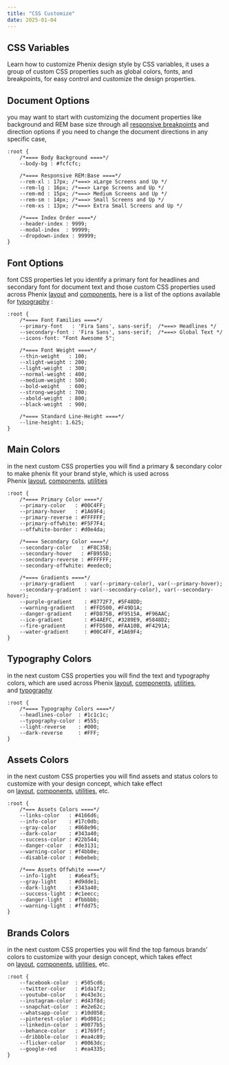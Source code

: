```yaml
---
title: "CSS Customize"
date: 2025-01-04
---
```


## CSS Variables

Learn how to customize Phenix design style by CSS variables, it uses a group of custom CSS properties such as global colors, fonts, and breakpoints, for easy control and customize the design properties.

## Document Options

you may want to start with customizing the document properties like background and REM base size through all [responsive breakpoints](https://phenixthemes.com/pds-docs/responsive-break-points/) and direction options if you need to change the document directions in any specific case,

```
:root {
    /*==== Body Background ====*/
    --body-bg : #fcfcfc;

    /*==== Responsive REM:Base ====*/
    --rem-xl : 17px; /*===> xLarge Screens and Up */
    --rem-lg : 16px; /*===> Large Screens and Up */
    --rem-md : 15px; /*===> Medium Screens and Up */
    --rem-sm : 14px; /*===> Small Screens and Up */
    --rem-xs : 13px; /*===> Extra Small Screens and Up */

    /*==== Index Order ====*/
    --header-index : 9999;
    --modal-index  : 99999;
    --dropdown-index : 99999;
}
```

## Font Options

font CSS properties let you identify a primary font for headlines and secondary font for document text and those custom CSS properties used across Phenix [layout](https://phenixthemes.com/pds-docs/category/grid-layout/) and [components](https://phenixthemes.com/pds-docs/category/components/), here is a list of the options available for [typography](https://phenixthemes.com/pds-docs/typography/) :

```
:root {
    /*==== Font Families ====*/
    --primary-font   : 'Fira Sans', sans-serif;  /*===> Headlines */
    --secondary-font : 'Fira Sans', sans-serif;  /*===> Global Text */
    --icons-font: "Font Awesome 5";

    /*==== Font Weight ====*/
    --thin-weight   : 100;
    --xlight-weight : 200;
    --light-weight  : 300;
    --normal-weight : 400;
    --medium-weight : 500;
    --bold-weight   : 600;
    --strong-weight : 700;
    --xbold-weight  : 800;
    --black-weight  : 900;

    /*==== Standard Line-Height ====*/
    --line-height: 1.625;
}
```

## Main Colors

in the next custom CSS properties you will find a primary & secondary color to make phenix fit your brand style, which is used across Phenix [layout](https://phenixthemes.com/pds-docs/category/grid-layout/), [components](https://phenixthemes.com/pds-docs/category/components/), [utilities](https://phenixthemes.com/pds-docs/category/utilities/)

```
:root {
    /*==== Primary Color ====*/
    --primary-color   : #00C4FF;
    --primary-hover   : #1A69F4;
    --primary-reverse : #FFFFFF;
    --primary-offwhite: #F5F7F4;
    --offwhite-border : #d0e4da;

    /*==== Secondary Color ====*/
    --secondary-color   : #F8C35B;
    --secondary-hover   : #FB955D;
    --secondary-reverse : #FFFFFF;
    --secondary-offwhite: #eedec0;

    /*==== Gradients ====*/
    --primary-gradient   : var(--primary-color), var(--primary-hover);
    --secondary-gradient : var(--secondary-color), var(--secondary-hover);
    --purple-gradient    : #8772F7, #5F48DD;
    --warning-gradient   : #FFD500, #F49D1A;
    --danger-gradient    : #FD875B, #F9515A, #F96AAC;
    --ice-gradient       : #54AEFC, #3289E9, #5848D2;
    --fire-gradient      : #FFD500, #FAA10B, #F4291A;
    --water-gradient     : #00C4FF, #1A69F4;
}
```

## Typography Colors

in the next custom CSS properties you will find the text and typography colors, which are used across Phenix [layout](https://phenixthemes.com/pds-docs/category/grid-layout/), [components](https://phenixthemes.com/pds-docs/category/components/), [](http://utlitlies/)[utilities](https://phenixthemes.com/pds-docs/category/utilities/), and [typography](https://phenixthemes.com/pds-docs/typography/)

```
:root {
    /*==== Typography Colors ====*/
    --headlines-color  : #1c1c1c;
    --typography-color : #555;
    --light-reverse    : #000;
    --dark-reverse     : #FFF;
}
```

## Assets Colors

in the next custom CSS properties you will find assets and status colors to customize with your design concept, which take effect on [layout](https://phenixthemes.com/pds-docs/category/grid-layout/), [components](https://phenixthemes.com/pds-docs/category/components/), [utilities](https://phenixthemes.com/pds-docs/category/utilities/), etc.

```
:root {
    /*=== Assets Colors ====*/
    --links-color   : #4166d6;
    --info-color    : #17c0db;
    --gray-color    : #868e96;
    --dark-color    : #343a40;
    --success-color : #22b544;
    --danger-color  : #de3131;
    --warning-color : #f4bb0e;
    --disable-color : #ebebeb;

    /*=== Assets Offwhite ====*/
    --info-light    : #a6eaf5;
    --gray-light    : #d9dde1;
    --dark-light    : #343a40;
    --success-light : #c1eecc;
    --danger-light  : #fbbbbb;
    --warning-light : #ffdd75;
}
```

## Brands Colors

in the next custom CSS properties you will find the top famous brands’ colors to customize with your design concept, which takes effect on [layout](https://phenixthemes.com/pds-docs/category/grid-layout/), [components](https://phenixthemes.com/pds-docs/category/components/), [utilities](https://phenixthemes.com/pds-docs/category/utilities/), etc.

```
:root {
    --facebook-color  : #505cd6;
    --twitter-color   : #1da1f2;
    --youtube-color   : #e43e3c;
    --instagram-color : #d43f8d;
    --snapchat-color  : #e2e62c;
    --whatsapp-color  : #10d058;
    --pinterest-color : #bd081c;
    --linkedin-color  : #0077b5;
    --behance-color   : #1769ff;
    --dribbble-color  : #ea4c89;
    --flicker-color   : #0063dc;
    --google-red      : #ea4335;
}
```
